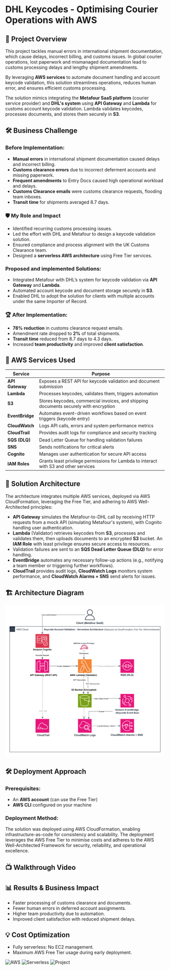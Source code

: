# DHL Keycodes - Optimising Courier Operations with AWS

## 🚀 **Project Overview**
This project tackles manual errors in international shipment documentation, which cause delays, incorrect billing, and customs issues. In global courier operations, lost paperwork and mismanaged documentation lead to customs processing delays and lengthy shipment amendments.

By leveraging **AWS services** to automate document handling and account keycode validation, this solution streamlines operations, reduces human error, and ensures efficient customs processing.

The solution mimics integrating the **Metafour SaaS platform** (courier service provider) and **DHL's system** using **API Gateway** and **Lambda** for customs account keycode validation. Lambda validates keycodes, processes documents, and stores them securely in **S3**.

## 🛠️ **Business Challenge**

### Before Implementation:
- **Manual errors** in international shipment documentation caused delays and incorrect billing.
- **Customs clearance errors** due to incorrect deferment accounts and missing paperwork.
- **Frequent amendments** to Entry Docs caused high operational workload and delays.
- **Customs Clearance emails** were customs clearance requests, flooding team inboxes.
- **Transit time** for shipments averaged 8.7 days.

### 🛡️ My Role and Impact
- Identified recurring customs processing issues.
- Led the effort with DHL and Metafour to design a keycode validation solution.
- Ensured compliance and process alignment with the UK Customs Clearance team.
- Designed a **serverless AWS architecture** using Free Tier services.
### Proposed and implemented Solutions:
 - Integrated Metafour with DHL’s system for keycode validation via **API Gateway** and **Lambda**.
 - Automated account keycode and document storage securely in **S3**.
 - Enabled DHL to adopt the solution for clients with multiple accounts under the same Importer of Record.

### 🏆 After Implementation:
- **78% reduction** in customs clearance request emails.
- Amendment rate dropped to **2%** of total shipments.
- **Transit time** reduced from 8.7 days to 4.3 days.
- Increased **team productivity** and improved **client satisfaction**.


## 🧰 **AWS Services Used**
| **Service**         | **Purpose**                                                            |
|---------------------|------------------------------------------------------------------------|
| **API Gateway**      | Exposes a REST API for keycode validation and document submission       |
| **Lambda**           | Processes keycodes, validates them, triggers automation                 |
| **S3**               | Stores keycodes, commercial invoices, and shipping documents securely with encryption |
| **EventBridge**      | Automates event-driven workflows based on event triggers (keycode entry) |
| **CloudWatch**       | Logs API calls, errors and system performance metrics                       |
| **CloudTrail**       | Provides audit logs for compliance and security tracking      |
| **SQS (DLQ)**        | Dead Letter Queue for handling validation failures      |
| **SNS**              | Sends notifications for critical alerts       |
| **Cognito**          | Manages user authentication for secure API access      |
| **IAM Roles**        | Grants least privilege permissions for Lambda to interact with S3 and other services |

## 🔑 **Solution Architecture**
The architecture integrates multiple AWS services, deployed via AWS CloudFormation, leveraging the Free Tier, and adhering to AWS Well-Architected principles:
- **API Gateway** simulates the Metafour-to-DHL call by receiving HTTP requests from a mock API (simulating Metafour's system), with Cognito handling user authentication.
- **Lambda** (Validator) retrieves keycodes from **S3**, processes and validates them, then uploads documents to an encrypted **S3** bucket. An **IAM Role** with least privilege ensures secure access to resources.
- Validation failures are sent to an **SQS Dead Letter Queue (DLQ)** for error handling.
- **EventBridge** automates any necessary follow-up actions (e.g., notifying a team member or triggering further workflows).
- **CloudTrail** provides audit logs, **CloudWatch Logs** monitors system performance, and **CloudWatch Alarms + SNS** send alerts for issues.

## 🏗️ **Architecture Diagram**
![Architecture Diagram](DHL_Diagram.drawio.svg)
  
## 🛠 **Deployment Approach**

### Prerequisites:
- An **AWS account** (can use the Free Tier)
- **AWS CLI** configured on your machine

### Deployment Method:
The solution was deployed using AWS CloudFormation, enabling infrastructure-as-code for consistency and scalability. The deployment leverages the AWS Free Tier to minimise costs and adheres to the AWS Well-Architected Framework for security, reliability, and operational excellence.

## 📺 **Walkthrough Video**


## 📊 Results & Business Impact

- Faster processing of customs clearance and documents.
- Fewer human errors in deferred account assignments.
- Higher team productivity due to automation.
- Improved client satisfaction with reduced shipment delays.

## 💡 Cost Optimization
- Fully serverless: No EC2 management.
- Maximum AWS Free Tier usage during early deployment.

![AWS](https://img.shields.io/badge/AWS-Free%20Tier-orange)
![Serverless](https://img.shields.io/badge/Architecture-Serverless-brightgreen)
![Project](https://img.shields.io/badge/Project-Real%20Business%20Case-blue)
